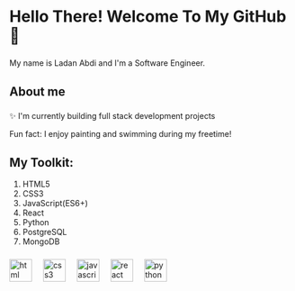<h1 align="left">Hello There! Welcome To My GitHub 👋 </h1>

###

<p align="left">My name is Ladan Abdi and I'm a Software Engineer.</p>

###

<h2 align="left">About me</h2>

###

<p align="left">✨ I'm currently building full stack development projects
<p align="left"> Fun fact: I enjoy painting and swimming during my freetime!</p>

###

<h2 align="left">My Toolkit:</h2>
<ol align="left">
    <li>HTML5</li>
    <li>CSS3</li>
    <li>JavaScript(ES6+)</li>
    <li>React</li>
    <li>Python</li>
    <li>PostgreSQL</li>
    <li>MongoDB</li>
</ol>

###

<div align="left">
  <img src="https://cdn.jsdelivr.net/gh/devicons/devicon/icons/css3/html5-original.svg" height="40" alt="html logo"  />
  <img width="12" />
  <img src="https://cdn.jsdelivr.net/gh/devicons/devicon/icons/css3/css3-original.svg" height="40" alt="css3 logo"  />
  <img width="12" />
  <img src="https://cdn.jsdelivr.net/gh/devicons/devicon/icons/javascript/javascript-original.svg" height="40" alt="javascript logo"  />
  <img width="12" />
  <img src="https://cdn.jsdelivr.net/gh/devicons/devicon/icons/react/react-original.svg" height="40" alt="react logo"  />
  <img width="12" />
  <img src="https://cdn.jsdelivr.net/gh/devicons/devicon/icons/python/python-original.svg" height="40" alt="python logo"  />
  <img width="12" />

</div>

###
